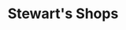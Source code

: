 ---
title: "Stewart's Shops"
url: /schuylerville/stewarts-shops-broad-street/
shop: Lebensmittel
---